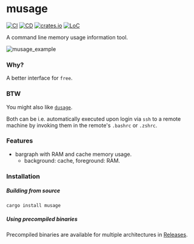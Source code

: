 # musage

[![CI](https://github.com/mihaigalos/musage/actions/workflows/ci.yaml/badge.svg)](https://github.com/mihaigalos/musage/actions/workflows/ci.yaml) [![CD](https://github.com/mihaigalos/musage/actions/workflows/cd.yaml/badge.svg)](https://github.com/mihaigalos/musage/actions/workflows/cd.yaml) [![crates.io](https://img.shields.io/crates/d/musage.svg)](https://crates.io/crates/musage) [![LoC](https://tokei.rs/b1/github/mihaigalos/musage)](https://github.com/mihaigalos/musage)

A command line memory usage information tool.

![musage_example](screenshots/musage_example.png)


### Why?

A better interface for `free`.

### BTW

You might also like [`dusage`](https://github.com/mihaigalos/dusage).

Both can be i.e. automatically executed upon login via `ssh` to a remote machine by invoking them in the remote's `.bashrc` or `.zshrc`.

### Features

* bargraph with RAM and cache memory usage.
    * background: cache, foreground: RAM.

### Installation

##### Building from source

```bash
cargo install musage
```

##### Using precompiled binaries

Precompiled binaries are available for multiple architectures in [Releases](https://github.com/mihaigalos/musage/releases).

